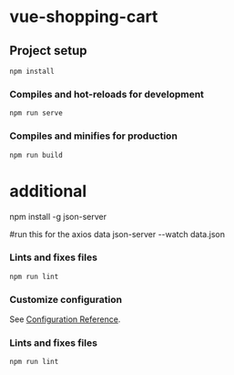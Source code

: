 # vue-shopping-cart

## Project setup
```
npm install
```

### Compiles and hot-reloads for development
```
npm run serve
```

### Compiles and minifies for production
```
npm run build
```

# additional
npm install -g json-server

#run this for the axios data
json-server --watch data.json

### Lints and fixes files
```
npm run lint
```

### Customize configuration
See [Configuration Reference](https://cli.vuejs.org/config/).


### Lints and fixes files
```
npm run lint
```
